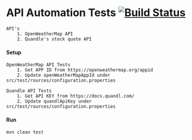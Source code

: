 # API Automation Tests [![Build Status](https://travis-ci.org/ashwinikb/api-tests.svg?branch=master)](https://travis-ci.org/ashwinikb/api-tests/)

    API's 
        1. OpenWeatherMap API
        2. Quandle's stock quote API

#### Setup
    OpenWeatherMap API Tests
        1. Get APP ID from https://openweathermap.org/appid
        2. Update openWeatherMapAppId under src/test/rources/configuration.properties

    Quandle API Tests 
        1. Get API KEY from https://docs.quandl.com/
        2. Update quandlApiKey under src/test/rources/configuration.properties
                
#### Run
    mvn clean test
        
